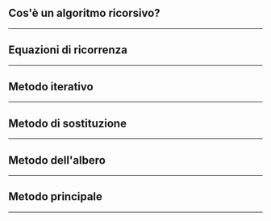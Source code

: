 ## Cos'è un algoritmo ricorsivo?


___
## Equazioni di ricorrenza


___
## Metodo iterativo


___
## Metodo di sostituzione


___
## Metodo dell'albero


___
## Metodo principale


___